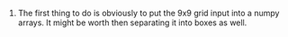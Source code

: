 1. The first thing to do is obviously to put the 9x9 grid input into a numpy arrays. It might be worth then separating it into boxes as well.  
